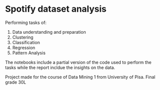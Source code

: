 # Spotify dataset analysis
Performing tasks of: 
1) Data understanding and preparation
2) Clustering
3) Classification
4) Regression
5) Pattern Analysis

The notebooks include a partial version of the code used to perform the tasks while the report incldue the insights on the data.

Project made for the course of Data Mining 1 from University of Pisa. Final grade 30L
